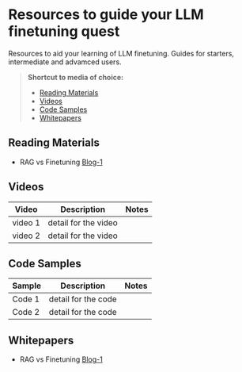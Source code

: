 # Resources to guide your LLM finetuning quest
Resources to aid your learning of LLM finetuning.  Guides for starters, intermediate and advamced users.


> **Shortcut to media of choice:**
> - [Reading Materials](#reading-materials)
> - [Videos](#videos)
> - [Code Samples](#code-samples)
> - [Whitepapers](#whitepapers)


## Reading Materials
- RAG vs Finetuning [Blog-1](https://www.google.com)


## Videos
| Video | Description | Notes |
| ----------- | ----------- | ----------- |
| video 1 | detail for the video | 
| video 2 | detail for the video | 


## Code Samples
| Sample | Description | Notes |
| ----------- | ----------- | ----------- |
| Code 1 | detail for the code | 
| Code 2 | detail for the code | 


## Whitepapers
- RAG vs Finetuning [Blog-1](https://www.google.com)

